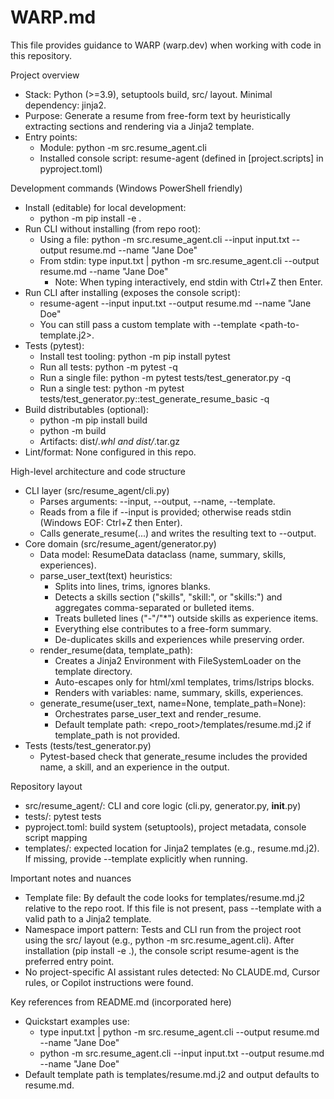 # WARP.md

This file provides guidance to WARP (warp.dev) when working with code in this repository.

Project overview
- Stack: Python (>=3.9), setuptools build, src/ layout. Minimal dependency: jinja2.
- Purpose: Generate a resume from free-form text by heuristically extracting sections and rendering via a Jinja2 template.
- Entry points:
  - Module: python -m src.resume_agent.cli
  - Installed console script: resume-agent (defined in [project.scripts] in pyproject.toml)

Development commands (Windows PowerShell friendly)
- Install (editable) for local development:
  - python -m pip install -e .
- Run CLI without installing (from repo root):
  - Using a file: python -m src.resume_agent.cli --input input.txt --output resume.md --name "Jane Doe"
  - From stdin: type input.txt | python -m src.resume_agent.cli --output resume.md --name "Jane Doe"
    - Note: When typing interactively, end stdin with Ctrl+Z then Enter.
- Run CLI after installing (exposes the console script):
  - resume-agent --input input.txt --output resume.md --name "Jane Doe"
  - You can still pass a custom template with --template <path-to-template.j2>.
- Tests (pytest):
  - Install test tooling: python -m pip install pytest
  - Run all tests: python -m pytest -q
  - Run a single file: python -m pytest tests/test_generator.py -q
  - Run a single test: python -m pytest tests/test_generator.py::test_generate_resume_basic -q
- Build distributables (optional):
  - python -m pip install build
  - python -m build
  - Artifacts: dist/*.whl and dist/*.tar.gz
- Lint/format: None configured in this repo.

High-level architecture and code structure
- CLI layer (src/resume_agent/cli.py)
  - Parses arguments: --input, --output, --name, --template.
  - Reads from a file if --input is provided; otherwise reads stdin (Windows EOF: Ctrl+Z then Enter).
  - Calls generate_resume(...) and writes the resulting text to --output.
- Core domain (src/resume_agent/generator.py)
  - Data model: ResumeData dataclass (name, summary, skills, experiences).
  - parse_user_text(text) heuristics:
    - Splits into lines, trims, ignores blanks.
    - Detects a skills section ("skills", "skill:", or "skills:") and aggregates comma-separated or bulleted items.
    - Treats bulleted lines ("-"/"*") outside skills as experience items.
    - Everything else contributes to a free-form summary.
    - De-duplicates skills and experiences while preserving order.
  - render_resume(data, template_path):
    - Creates a Jinja2 Environment with FileSystemLoader on the template directory.
    - Auto-escapes only for html/xml templates, trims/lstrips blocks.
    - Renders with variables: name, summary, skills, experiences.
  - generate_resume(user_text, name=None, template_path=None):
    - Orchestrates parse_user_text and render_resume.
    - Default template path: <repo_root>/templates/resume.md.j2 if template_path is not provided.
- Tests (tests/test_generator.py)
  - Pytest-based check that generate_resume includes the provided name, a skill, and an experience in the output.

Repository layout
- src/resume_agent/: CLI and core logic (cli.py, generator.py, __init__.py)
- tests/: pytest tests
- pyproject.toml: build system (setuptools), project metadata, console script mapping
- templates/: expected location for Jinja2 templates (e.g., resume.md.j2). If missing, provide --template explicitly when running.

Important notes and nuances
- Template file: By default the code looks for templates/resume.md.j2 relative to the repo root. If this file is not present, pass --template with a valid path to a Jinja2 template.
- Namespace import pattern: Tests and CLI run from the project root using the src/ layout (e.g., python -m src.resume_agent.cli). After installation (pip install -e .), the console script resume-agent is the preferred entry point.
- No project-specific AI assistant rules detected: No CLAUDE.md, Cursor rules, or Copilot instructions were found.

Key references from README.md (incorporated here)
- Quickstart examples use:
  - type input.txt | python -m src.resume_agent.cli --output resume.md --name "Jane Doe"
  - python -m src.resume_agent.cli --input input.txt --output resume.md --name "Jane Doe"
- Default template path is templates/resume.md.j2 and output defaults to resume.md.
